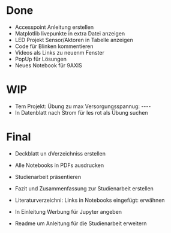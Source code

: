 # Done
- Accesspoint Anleitung erstellen
- Matplotlib livepunkte in extra Datei anzeigen
- LED Projekt Sensor/Aktoren in Tabelle anzeigen
- Code für Blinken kommentieren
- Videos als Links zu neuenm Fenster
- PopUp für Lösungen
- Neues Notebook für 9AXIS

# WIP
- Tem Projekt: Übung zu max Versorgungsspannug: 		----
- In Datenblatt nach Strom für les rot als Übung suchen

# Final
- Deckblatt  un dVerzeichniss erstellen
- Alle Notebooks in PDFs ausdrucken
- Studienarbeit präsentieren
- Fazit und Zusammenfassung zur Studienarbeit erstellen
- Literaturverzeichni: Links in Notebooks eingefügt: erwähnen
- In Einleitung Werbung für Jupyter angeben

- Readme um Anleitung für die Studienarbeit erweitern


